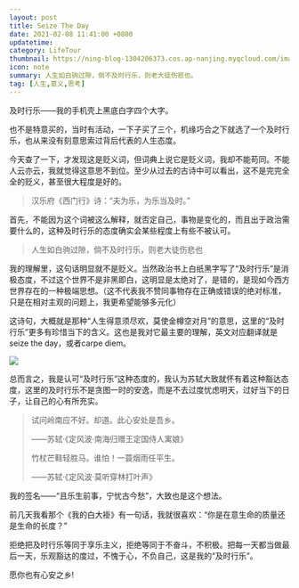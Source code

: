 ```yaml
---
layout: post
title: Seize The Day
date: 2021-02-08 11:41:00 +0800
updatetime:
category: LifeTour
thumbnail: https://ning-blog-1304206373.cos.ap-nanjing.myqcloud.com/image/thumbnail/seize-the-day.png
icon: note
summary: 人生如白驹过隙，倘不及时行乐，则老大徒伤悲也。
tag: [人生,意义,思考]
---
```




及时行乐——我的手机壳上黑底白字四个大字。



也不是特意买的，当时有活动，一下子买了三个，机缘巧合之下就选了一个及时行乐，也从来没有刻意思索过背后代表的人生态度。



今天查了一下，才发现这是贬义词，但词典上说它是贬义词，我却不能苟同。不能人云亦云，我就觉得这意思不到位。至少从过去的古诗中可以看出，这不是完完全全的贬义，甚至很大程度是好的。



> 汉乐府《西门行》诗：“夫为乐，为乐当及时。”



首先，不能因为这个词被这么解释，就否定自己，事物是变化的，而且出于政治需要什么的，这种及时行乐的态度确实会某些程度上有些不被认可。



>  人生如白驹过隙，倘不及时行乐，则老大徒伤悲也



我的理解里，这句话明显就不是贬义。当然政治书上白纸黑字写了“及时行乐”是消极态度，不过这个世界不是非黑即白，这明显是太绝对了，是错的，是现如今西方世界存在的一种极端思想。（这不代表我不赞同事物存在正确或错误的绝对标准，只是在相对主观的问题上，我更希望能够多元化）



这诗句，大概就是那种“人生得意须尽欢，莫使金樽空对月”的意思，这里的“及时行乐”更多有珍惜当下的含义。这也是我对它最主要的理解，英文对应翻译就是seize the day，或者carpe diem。



![](https://ning-blog-1304206373.cos.ap-nanjing.myqcloud.com/image/posts_img/2021-02-08-Seize-The-Day/Seize_The_Day.jpg)



总而言之，我是认可“及时行乐”这种态度的，我认为苏轼大致就怀有着这种豁达态度，这里的及时行乐不是贪图一时的安逸，而是不去过度忧虑明天，过好当下的日子，让自己的心有所充实。



> 试问岭南应不好。却道。此心安处是吾乡。 
>
> ——苏轼·《定风波·南海归赠王定国侍人寓娘》
>
> 
>
> 竹杖芒鞋轻胜马。谁怕！一蓑烟雨任平生。
>
> ——苏轼·《定风波·莫听穿林打叶声》



我的签名——“且乐生前事，宁忧古今愁”，大致也是这个想法。



前几天我看那个《我的白大褂》有一句话，我就很喜欢：“你是在意生命的质量还是生命的长度？”



拒绝把及时行乐等同于享乐主义，拒绝等同于不奋斗，不积极。把每一天都当做最后一天，乐观豁达的度过，不愧于心，不负自己，这是我的“及时行乐”。



愿你也有心安之乡!

